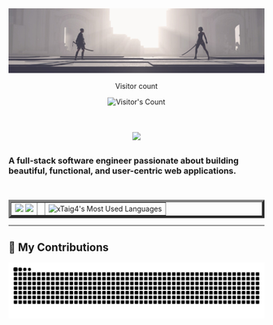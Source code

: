 <img src="https://raw.githubusercontent.com/xTaig4/xTaig4/refs/heads/main/Niear%20Automata-A2-vs-9S.JPG" alt="Banner of a developer sitting in front of a desk">

<div align="center"> 
  <p>Visitor count</p>
  <img src="https://profile-counter.glitch.me/xTaig4/count.svg" alt="Visitor's Count" />
</div>

<h1 align="center">
    <img src="https://readme-typing-svg.herokuapp.com/?font=Inter&size=48&center=true&vCenter=true&width=500&height=70&color=00C000&duration=4000&lines=Hi+There!+👋;+I'm+Tai!;" />
</h1>

### A full-stack software engineer passionate about building beautiful, functional, and user-centric web applications.

<br>

<table border="5" align="center">
  <td align="center">
    <img src="https://skillicons.dev/icons?i=cs,unity,py,docker,rabbitmq,sqlite" /> 
    <img src="https://skillicons.dev/icons?i=html,css,react,js,ts,nodejs,express" />
  <td/>
    
  <td align="right">
        <img width=325 src="https://github-readme-stats.vercel.app/api/top-langs?username=xTaig4&theme=transparent&layout=donut&hide=css&langs_count=8&border_radius=10&show_icons=true&locale=en" alt="xTaig4's Most Used Languages"/>
  </td>
</table>

<hr>

  ## 🐍 My Contributions

<div align="center">
  <picture>
    <source media="(prefers-color-scheme: dark)" srcset="https://raw.githubusercontent.com/xTaig4/xTaig4/output/github-contribution-grid-snake-dark.svg" />
    <source media="(prefers-color-scheme: light)" srcset="https://raw.githubusercontent.com/xTaig4/xTaig4/output/github-contribution-grid-snake.svg" />
    <img alt="github-snake" src="https://raw.githubusercontent.com/xTaig4/xTaig4/output/github-contribution-grid-snake.svg" />
  </picture>
</div>
